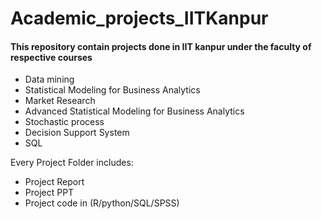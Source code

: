 # Academic_projects_IITKanpur <br>
<h4>This repository contain projects done in IIT kanpur under the faculty of respective courses</h4>
<ul>
  <li>Data mining</li>
  <li>Statistical Modeling for Business Analytics</li>
  <li>Market Research</li>
  <li>Advanced Statistical Modeling for Business Analytics</li>
  <li>Stochastic process</li>
  <li>Decision Support System</li>
  <li>SQL</li>
</ul>
Every Project Folder includes:
<ul> 
  <li>Project Report</li> 
  <li>Project PPT</li>
  <li>Project code in (R/python/SQL/SPSS)</li>
</ul>
